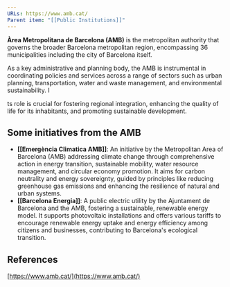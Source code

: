 ```yaml
---
URLs: https://www.amb.cat/
Parent item: "[[Public Institutions]]"
---
```

**Àrea Metropolitana de Barcelona (AMB)** is the metropolitan authority that governs the broader Barcelona metropolitan region, encompassing 36 municipalities including the city of Barcelona itself. 

As a key administrative and planning body, the AMB is instrumental in coordinating policies and services across a range of sectors such as urban planning, transportation, water and waste management, and environmental sustainability. I

ts role is crucial for fostering regional integration, enhancing the quality of life for its inhabitants, and promoting sustainable development.

## Some initiatives from the AMB

- **[[Emergència Climatica AMB]]**: An initiative by the Metropolitan Area of Barcelona (AMB) addressing climate change through comprehensive action in energy transition, sustainable mobility, water resource management, and circular economy promotion. It aims for carbon neutrality and energy sovereignty, guided by principles like reducing greenhouse gas emissions and enhancing the resilience of natural and urban systems.
- **[[Barcelona Energia]]**: A public electric utility by the Ajuntament de Barcelona and the AMB, fostering a sustainable, renewable energy model. It supports photovoltaic installations and offers various tariffs to encourage renewable energy uptake and energy efficiency among citizens and businesses, contributing to Barcelona's ecological transition.

## References

[https://www.amb.cat/](https://www.amb.cat/)